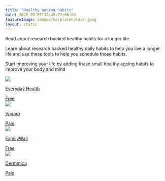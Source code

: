 ```yaml
---
title: "Healthy ageing habits"
date: 2020-09-01T12:49:27+06:00
featureImage: images/ma/placeholder.jpeg
layout: static
---
```


Read about research backed healthy habits for a longer life.

Learn about research backed healthy daily habits to help you live a longer life and use these tools to help you schedule those habits.

Start improving your life by adding these small healthy ageing habits to improve your body and mind

<a class="ma-link" href="https://www.everydayhealth.com/longevity/everyday-health-and-wellness-habits-linked-with-a-longer-life/"><div class="ma-card ma-card-Health"><div class="ma-icon"><img src ="/images/Icon-check - health - opacity.svg"/></div><div class="ma-name"><p>Everyday Health</p></div><div class="ma-paid-text"><span>Free</span></div></div></a><a class="ma-link" href="https://sales.vagaro.co.uk/?utm_source=bing&utm_medium=cpc&utm_campaign=BOFU-UK-Non-Brand&utm_content=appointment-app&utm_term=appointment%20app-p&msclkid=ea92d7dd203513f07c12b427b7e05941"><div class="ma-card ma-card-Health"><div class="ma-icon"><img src ="/images/Icon-pound - health - opacity.svg"/></div><div class="ma-name"><p>Vagaro</p></div><div class="ma-paid-text"><span>Paid</span></div></div></a><a class="ma-link" href="https://www.familywall.com/"><div class="ma-card ma-card-Health"><div class="ma-icon"><img src ="/images/Icon-check - health - opacity.svg"/></div><div class="ma-name"><p>FamilyWall</p></div><div class="ma-paid-text"><span>Free</span></div></div></a><a class="ma-link" href="https://www.awin1.com/cread.php?awinmid=50719&awinaffid=1198638&ued=https%3A%2F%2Fwww.dermatica.com%2F"><div class="ma-card ma-card-Health"><div class="ma-icon"><img src ="/images/Icon-pound - health - opacity.svg"/></div><div class="ma-name"><p>Dermatica</p></div><div class="ma-paid-text"><span>Paid</span></div></div></a>  

<br/><br/>






